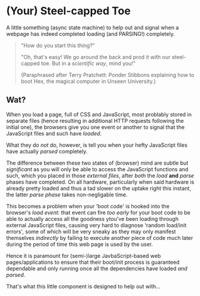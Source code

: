 # (Your) Steel-capped Toe

A little something (async state machine) to help out and signal when a webpage has indeed completed loading (and PARSING!) completely.

> "How do you start this thing?"
>
> "Oh, that's easy! We go around the back and prod it with our steel-capped toe. But in a *scientific way*, mind you!"
>
> (Paraphrased after Terry Pratchett: Ponder Stibbons explaining how to boot Hex, the magical computer in Unseen University.)


## Wat?

When you load a page, full of CSS and JavaScript, most problably stored in separate files (hence resulting in additional HTTP requests following the initial one), the browsers give you one event or another to signal that the JavaScript files and such have *loaded*.

What they do *not* do, however, is tell you when your hefty JavaScript files have actually *parsed* completely.

The difference between these two states of (browser) mind are subtle but *significant* as you will only be able to access the JavaScript functions and such, which you placed in those *external files*, after *both* the *load* **and** *parse* phases have completed. On all hardware, particularly when said hardware is already pretty loaded and thus a tad slower on the uptake right this instant, the latter *parse phase* takes non-negligable time. 

This becomes a problem when your 'boot code' is hooked into the browser's *load event*: that event can fire *too early* for your boot code to be able to actually access all the goodness ytou've been loading through external JavaScript files, causing very hard to diagnose 'random load/init errors', some of which will be very sneaky as they may only manifest themselves *indirectly* by failing to execute another piece of code much later during the period of time this web page is used by the user.

Hence it is paramount for (semi-)large JavbaScript-based web pages/applications to ensure that their boot/init process is guaranteed dependable and only running once all the dependencies have loaded *and parsed*.

That's what this little component is designed to help out with...
